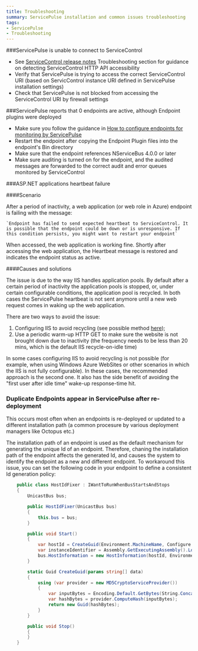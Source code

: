 ```yaml
---
title: Troubleshooting
summary: ServicePulse installation and common issues troubleshooting
tags:
- ServicePulse
- Troubleshooting
---
```


###ServicePulse is unable to connect to ServiceControl

* See [ServiceControl release notes](https://github.com/Particular/ServiceControl/releases/) Troubleshooting section for guidance on detecting ServiceControl HTTP API accessibility
* Verify that ServicePulse is trying to access the correct ServiceControl URI (based on ServicControl instance URI defined in ServicePulse installation settings)
* Check that ServicePulse is not blocked from accessing the ServiceControl URI by firewall settings

###ServicePulse reports that 0 endpoints are active, although Endpoint plugins were deployed

* Make sure you follow the guidance in [How to configure endpoints for monitoring by ServicePulse](how-to-configure-endpoints-for-monitoring)
* Restart the endpoint after copying the Endpoint Plugin files into the endpoint's Bin directory
* Make sure that the endpoint references NServiceBus 4.0.0 or later
* Make sure auditing is turned on for the endpoint, and the audited messages are forwarded to the correct audit and error queues monitored by ServiceControl

###ASP.NET applications heartbeat failure

####Scenario
	
After a period of inactivity, a web application (or web role in Azure) endpoint is failing with the message:
	
	`Endpoint has failed to send expected heartbeat to ServiceControl. It is possible that the endpoint could be down or is unresponsive. If this condition persists, you might want to restart your endpoint`
	
When accessed, the web application is working fine. Shortly after accessing the web application, the Heartbeat message is restored and indicates the endpoint status as active.
	
####Causes and solutions
	
The issue is due to the way IIS handles application pools. By default after a certain period of inactivity the application pools is stopped, or, under certain configurable conditions, the application pool is recycled. In both cases the ServicePulse heartbeat is not sent anymore until a new web request comes in waking up the web application.
	
There are two ways to avoid the issue:
	
1. Configuring IIS to avoid recycling (see possible method [here](http://blogs.msdn.com/b/lucascan/archive/2011/09/30/using-a-windows-azure-startup-script-to-prevent-your-site-from-being-shutdown.aspx));
2. Use a periodic warm-up HTTP GET to make sure the website is not brought down due to inactivity (the frequency needs to be less than 20 mins, which is the default IIS recycle-on-idle time)

In some cases configuring IIS to avoid recycling is not possible (for example, when using Windows Azure WebSites or other scenarios in which the IIS is not fully configurable). In these cases, the recommended approach is the second one. It also has the side benefit of avoiding the "first user after idle time" wake-up response-time hit.

### Duplicate Endpoints appear in ServicePulse after re-deployment

This occurs most often when an endpoints is re-deployed or updated to a different installation path (a common procesure by various deployment managers like Octopus etc.)

The installation path of an endpoint is used as the default mechanism for generating the unique Id of an endpoint. Therefore, chaning the installation path of the endpoint affects the generated Id, and causes the system to identify the endpoint as a new and different endpoint.
To workaround this issue, you can set the following code in your endpoint to define a consistent Id generation policy:

```csharp
    public class HostIdFixer : IWantToRunWhenBusStartsAndStops
    {
        UnicastBus bus;

        public HostIdFixer(UnicastBus bus)
        {
            this.bus = bus;
        }

        public void Start()
        {
            var hostId = CreateGuid(Environment.MachineName, Configure.EndpointName);
            var instanceIdentifier = Assembly.GetExecutingAssembly().Location;
            bus.HostInformation = new HostInformation(hostId, Environment.MachineName, instanceIdentifier);
        }

        static Guid CreateGuid(params string[] data)
        {
            using (var provider = new MD5CryptoServiceProvider())
            {
                var inputBytes = Encoding.Default.GetBytes(String.Concat(data));
                var hashBytes = provider.ComputeHash(inputBytes);
                return new Guid(hashBytes);
            }
        }

        public void Stop()
        {
        }
    }

```


